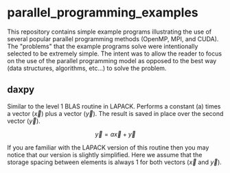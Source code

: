 # parallel_programming_examples

This repository contains simple example programs illustrating the use of several popular parallel programming methods (OpenMP, MPI, and CUDA). The "problems" that the example programs solve were intentionally selected to be extremely simple. The intent was to allow the reader to focus on the use of the parallel programming model as opposed to the best way (data structures, algorithms, etc...) to solve the problem.

## daxpy
Similar to the level 1 BLAS routine in LAPACK. Performs a constant (a) times a vector ($\vec{x}$) plus a vector ($\vec{y}$). The result is saved in place over the second vector ($\vec{y}$).

$$ \vec{y} = a \vec{x} + \vec{y} $$

If you are familiar with the LAPACK version of this routine then you may notice that our version is slightly simplified. Here we assume that the storage spacing between elements is always 1 for both vectors ($\vec{x}$ and $\vec{y}$).

